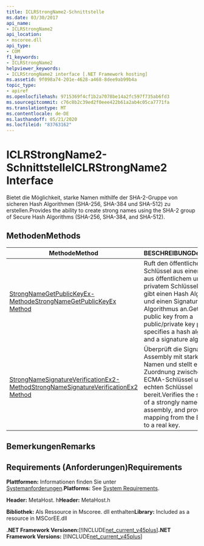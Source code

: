 ```yaml
---
title: ICLRStrongName2-Schnittstelle
ms.date: 03/30/2017
api_name:
- ICLRStrongName2
api_location:
- mscoree.dll
api_type:
- COM
f1_keywords:
- ICLRStrongName2
helpviewer_keywords:
- ICLRStrongName2 interface [.NET Framework hosting]
ms.assetid: 9f098a74-201e-4628-a468-8dee9ab99b4a
topic_type:
- apiref
ms.openlocfilehash: 9715369f4cf1b2a7078be14a2fc597f735ab6fd3
ms.sourcegitcommit: c76c8b2c39ed2f0eee422b61a2ab4c05ca7771fa
ms.translationtype: MT
ms.contentlocale: de-DE
ms.lasthandoff: 05/21/2020
ms.locfileid: "83763162"
---
```

# <a name="iclrstrongname2-interface"></a><span data-ttu-id="ce886-102">ICLRStrongName2-Schnittstelle</span><span class="sxs-lookup"><span data-stu-id="ce886-102">ICLRStrongName2 Interface</span></span>
<span data-ttu-id="ce886-103">Bietet die Möglichkeit, starke Namen mithilfe der SHA-2-Gruppe von sicheren Hash Algorithmen (SHA-256, SHA-384 und SHA-512) zu erstellen.</span><span class="sxs-lookup"><span data-stu-id="ce886-103">Provides the ability to create strong names using the SHA-2 group of Secure Hash Algorithms (SHA-256, SHA-384, and SHA-512).</span></span>  
  
## <a name="methods"></a><span data-ttu-id="ce886-104">Methoden</span><span class="sxs-lookup"><span data-stu-id="ce886-104">Methods</span></span>  
  
|<span data-ttu-id="ce886-105">Methode</span><span class="sxs-lookup"><span data-stu-id="ce886-105">Method</span></span>|<span data-ttu-id="ce886-106">BESCHREIBUNG</span><span class="sxs-lookup"><span data-stu-id="ce886-106">Description</span></span>|  
|------------|-----------------|  
|[<span data-ttu-id="ce886-107">StrongNameGetPublicKeyEx-Methode</span><span class="sxs-lookup"><span data-stu-id="ce886-107">StrongNameGetPublicKeyEx Method</span></span>](strongnamegetpublickeyex-method.md)|<span data-ttu-id="ce886-108">Ruft den öffentlichen Schlüssel aus einem Paar aus öffentlichem und privatem Schlüssel ab und gibt einen Hash Algorithmus und einen Signatur Algorithmus an.</span><span class="sxs-lookup"><span data-stu-id="ce886-108">Gets the public key from a public/private key pair, and specifies a hash algorithm and a signature algorithm.</span></span>|  
|[<span data-ttu-id="ce886-109">StrongNameSignatureVerificationEx2-Method</span><span class="sxs-lookup"><span data-stu-id="ce886-109">StrongNameSignatureVerificationEx2 Method</span></span>](strongnamesignatureverificationex2-method.md)|<span data-ttu-id="ce886-110">Überprüft die Signatur einer Assembly mit starkem Namen und stellt eine Zuordnung zwischen dem ECMA-Schlüssel und einem echten Schlüssel bereit.</span><span class="sxs-lookup"><span data-stu-id="ce886-110">Verifies the signature of a strongly named assembly, and provides a mapping from the ECMA key to a real key.</span></span>|  
  
## <a name="remarks"></a><span data-ttu-id="ce886-111">Bemerkungen</span><span class="sxs-lookup"><span data-stu-id="ce886-111">Remarks</span></span>  
  
## <a name="requirements"></a><span data-ttu-id="ce886-112">Requirements (Anforderungen)</span><span class="sxs-lookup"><span data-stu-id="ce886-112">Requirements</span></span>  
 <span data-ttu-id="ce886-113">**Plattformen:** Informationen finden Sie unter [Systemanforderungen](../../get-started/system-requirements.md).</span><span class="sxs-lookup"><span data-stu-id="ce886-113">**Platforms:** See [System Requirements](../../get-started/system-requirements.md).</span></span>  
  
 <span data-ttu-id="ce886-114">**Header:** MetaHost. h</span><span class="sxs-lookup"><span data-stu-id="ce886-114">**Header:** MetaHost.h</span></span>  
  
 <span data-ttu-id="ce886-115">**Bibliothek:** Als Ressource in Mscoree. dll enthalten</span><span class="sxs-lookup"><span data-stu-id="ce886-115">**Library:** Included as a resource in MSCorEE.dll</span></span>  
  
 <span data-ttu-id="ce886-116">**.NET Framework Versionen:**[!INCLUDE[net_current_v45plus](../../../../includes/net-current-v45plus-md.md)]</span><span class="sxs-lookup"><span data-stu-id="ce886-116">**.NET Framework Versions:** [!INCLUDE[net_current_v45plus](../../../../includes/net-current-v45plus-md.md)]</span></span>
